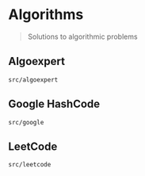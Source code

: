 # Algorithms
> Solutions to algorithmic problems

## Algoexpert
`src/algoexpert`

## Google HashCode
`src/google`

## LeetCode
`src/leetcode`

